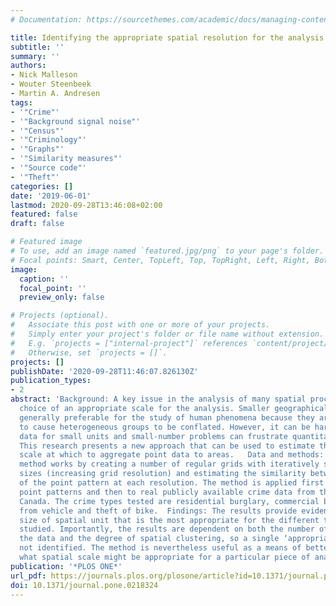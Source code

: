 ```yaml
---
# Documentation: https://sourcethemes.com/academic/docs/managing-content/

title: Identifying the appropriate spatial resolution for the analysis of crime patterns
subtitle: ''
summary: ''
authors:
- Nick Malleson
- Wouter Steenbeek
- Martin A. Andresen
tags:
- '"Crime"'
- '"Background signal noise"'
- '"Census"'
- '"Criminology"'
- '"Graphs"'
- '"Similarity measures"'
- '"Source code"'
- '"Theft"'
categories: []
date: '2019-06-01'
lastmod: 2020-09-28T13:46:08+02:00
featured: false
draft: false

# Featured image
# To use, add an image named `featured.jpg/png` to your page's folder.
# Focal points: Smart, Center, TopLeft, Top, TopRight, Left, Right, BottomLeft, Bottom, BottomRight.
image:
  caption: ''
  focal_point: ''
  preview_only: false

# Projects (optional).
#   Associate this post with one or more of your projects.
#   Simply enter your project's folder or file name without extension.
#   E.g. `projects = ["internal-project"]` references `content/project/deep-learning/index.md`.
#   Otherwise, set `projects = []`.
projects: []
publishDate: '2020-09-28T11:46:07.826130Z'
publication_types:
- 2
abstract: 'Background: A key issue in the analysis of many spatial processes is the
  choice of an appropriate scale for the analysis. Smaller geographical units are
  generally preferable for the study of human phenomena because they are less likely
  to cause heterogeneous groups to be conflated. However, it can be harder to obtain
  data for small units and small-number problems can frustrate quantitative analysis.
  This research presents a new approach that can be used to estimate the most appropriate
  scale at which to aggregate point data to areas.   Data and methods: The proposed
  method works by creating a number of regular grids with iteratively smaller cell
  sizes (increasing grid resolution) and estimating the similarity between two realisations
  of the point pattern at each resolution. The method is applied first to simulated
  point patterns and then to real publicly available crime data from the city of Vancouver,
  Canada. The crime types tested are residential burglary, commercial burglary, theft
  from vehicle and theft of bike.  Findings: The results provide evidence for the
  size of spatial unit that is the most appropriate for the different types of crime
  studied. Importantly, the results are dependent on both the number of events in
  the data and the degree of spatial clustering, so a single ‘appropriate’ scale is
  not identified. The method is nevertheless useful as a means of better estimating
  what spatial scale might be appropriate for a particular piece of analysis.'
publication: '*PLOS ONE*'
url_pdf: https://journals.plos.org/plosone/article?id=10.1371/journal.pone.0218324
doi: 10.1371/journal.pone.0218324
---
```

